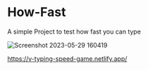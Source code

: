 # How-Fast
A simple Project to test how fast you can type

![Screenshot 2023-05-29 160419](https://github.com/Stevixent/How-Fast/assets/107584057/ecc02818-7cca-4a06-844e-f2516c412afb)


https://v-typing-speed-game.netlify.app/
